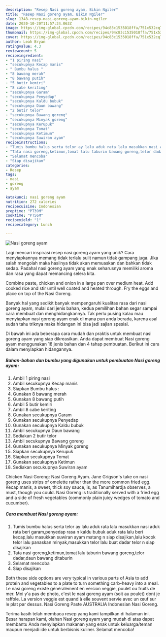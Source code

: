 ```yaml
---
description: "Resep Nasi goreng ayam, Bikin Ngiler"
title: "Resep Nasi goreng ayam, Bikin Ngiler"
slug: 1348-resep-nasi-goreng-ayam-bikin-ngiler
date: 2020-10-20T11:57:24.063Z
image: https://img-global.cpcdn.com/recipes/94c83c1535018ffa/751x532cq70/nasi-goreng-ayam-foto-resep-utama.jpg
thumbnail: https://img-global.cpcdn.com/recipes/94c83c1535018ffa/751x532cq70/nasi-goreng-ayam-foto-resep-utama.jpg
cover: https://img-global.cpcdn.com/recipes/94c83c1535018ffa/751x532cq70/nasi-goreng-ayam-foto-resep-utama.jpg
author: Leah Bryan
ratingvalue: 4.3
reviewcount: 5
recipeingredient:
- "1 piring nasi"
- "secukupnya Kecap manis"
- " Bumbu halus "
- "8 bawang merah"
- "8 bawang putih"
- "5 butir kemiri"
- "8 cabe keriting"
- "secukupnya Garam"
- "secukupnya Penyedap"
- "secukupnya Kaldu bubuk"
- "secukupnya Daun bawang"
- "2 butir telor"
- "secukupnya Bawang goreng"
- "secukupnya Minyak goreng"
- "secukupnya Kerupuk"
- "secukupnya Tomat"
- "secukupnya Ketimun"
- "secukupnya Suwiran ayam"
recipeinstructions:
- "Tumis bumbu halus serta telor ay lalu aduk rata lalu masukkan nasi aduk rata beri garam,penyedap rasa n kaldu bubuk aduk rata lalu beri kecap,lalu masukkan suwiran ayam matang n siap disajikan,lalu kocok telor lalu panaskan minyak,masukkan telor lalu buat dadar telor n siap disajikan"
- "Tata nasi goreng,ketimun,tomat lalu taburin bawang goreng,telor dadar,daun bawang ditaburin"
- "Selamat mencoba"
- "Siap disajikan"
categories:
- Resep
tags:
- nasi
- goreng
- ayam

katakunci: nasi goreng ayam 
nutrition: 272 calories
recipecuisine: Indonesian
preptime: "PT39M"
cooktime: "PT56M"
recipeyield: "1"
recipecategory: Lunch

---
```



![Nasi goreng ayam](https://img-global.cpcdn.com/recipes/94c83c1535018ffa/751x532cq70/nasi-goreng-ayam-foto-resep-utama.jpg)

Lagi mencari inspirasi resep nasi goreng ayam yang unik? Cara menyiapkannya memang tidak terlalu sulit namun tidak gampang juga. Jika salah mengolah maka hasilnya tidak akan memuaskan dan bahkan tidak sedap. Padahal nasi goreng ayam yang enak seharusnya memiliki aroma dan rasa yang dapat memancing selera kita.

Combine paste, chicken and onion in a large pan over medium heat. Add cooked rice and stir until well coated and heated through. Fry the eggs and place on top of the Nasi Goreng.

Banyak hal yang sedikit banyak mempengaruhi kualitas rasa dari nasi goreng ayam, mulai dari jenis bahan, kedua pemilihan bahan segar sampai cara membuat dan menghidangkannya. Tak perlu pusing kalau mau menyiapkan nasi goreng ayam enak di mana pun anda berada, karena asal sudah tahu triknya maka hidangan ini bisa jadi sajian spesial.


Di bawah ini ada beberapa cara mudah dan praktis untuk membuat nasi goreng ayam yang siap dikreasikan. Anda dapat membuat Nasi goreng ayam menggunakan 18 jenis bahan dan 4 tahap pembuatan. Berikut ini cara dalam menyiapkan hidangannya.

<!--inarticleads1-->

##### Bahan-bahan dan bumbu yang digunakan untuk pembuatan Nasi goreng ayam:

1. Ambil 1 piring nasi
1. Ambil secukupnya Kecap manis
1. Siapkan  Bumbu halus :
1. Gunakan 8 bawang merah
1. Gunakan 8 bawang putih
1. Ambil 5 butir kemiri
1. Ambil 8 cabe keriting
1. Gunakan secukupnya Garam
1. Gunakan secukupnya Penyedap
1. Gunakan secukupnya Kaldu bubuk
1. Ambil secukupnya Daun bawang
1. Sediakan 2 butir telor
1. Ambil secukupnya Bawang goreng
1. Gunakan secukupnya Minyak goreng
1. Siapkan secukupnya Kerupuk
1. Siapkan secukupnya Tomat
1. Gunakan secukupnya Ketimun
1. Sediakan secukupnya Suwiran ayam


Chicken Nasi Goreng: Nasi Goreng Ayam. Jane Grigson&#39;s take on nasi goreng uses strips of omelette rather than the more common fried egg. Kecap manis, a sweet, thick soy sauce, is, as Tanumihardja observes, a must, though you could. Nasi Goreng is traditionally served with a fried egg and a side of fresh vegetables (commonly plain juicy wedges of tomato and cucumber). 

<!--inarticleads2-->

##### Cara membuat Nasi goreng ayam:

1. Tumis bumbu halus serta telor ay lalu aduk rata lalu masukkan nasi aduk rata beri garam,penyedap rasa n kaldu bubuk aduk rata lalu beri kecap,lalu masukkan suwiran ayam matang n siap disajikan,lalu kocok telor lalu panaskan minyak,masukkan telor lalu buat dadar telor n siap disajikan
1. Tata nasi goreng,ketimun,tomat lalu taburin bawang goreng,telor dadar,daun bawang ditaburin
1. Selamat mencoba
1. Siap disajikan


Both these side options are very typical in various parts of Asia to add protein and vegetables to a plate to turn something carb-heavy into a meal. Le nasi goreng existe généralement en version veggie, poulet ou fruits de mer. Moi y&#39;a pas de photo, c&#39;est le nasi goreng ayam (soit au poulet) dont je raffole. La version veggie est quand à elle souvent servie avec un œuf sur le plat par dessus. Nasi Goreng Paste AUSTRALIA Indonesian Nasi Goreng. 

Terima kasih telah membaca resep yang kami tampilkan di halaman ini. Besar harapan kami, olahan Nasi goreng ayam yang mudah di atas dapat membantu Anda menyiapkan makanan yang enak untuk keluarga/teman maupun menjadi ide untuk berbisnis kuliner. Selamat mencoba!
